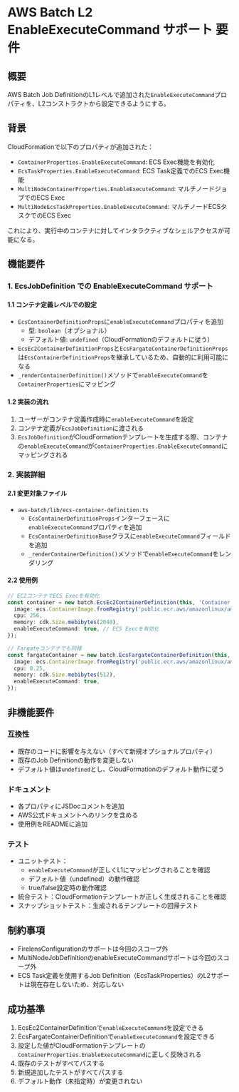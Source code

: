 # AWS Batch L2 EnableExecuteCommand サポート 要件

## 概要
AWS Batch Job DefinitionのL1レベルで追加された`EnableExecuteCommand`プロパティを、L2コンストラクトから設定できるようにする。

## 背景
CloudFormationで以下のプロパティが追加された：
- `ContainerProperties.EnableExecuteCommand`: ECS Exec機能を有効化
- `EcsTaskProperties.EnableExecuteCommand`: ECS Task定義でのECS Exec機能
- `MultiNodeContainerProperties.EnableExecuteCommand`: マルチノードジョブでのECS Exec
- `MultiNodeEcsTaskProperties.EnableExecuteCommand`: マルチノードECSタスクでのECS Exec

これにより、実行中のコンテナに対してインタラクティブなシェルアクセスが可能になる。

## 機能要件

### 1. EcsJobDefinition での EnableExecuteCommand サポート

#### 1.1 コンテナ定義レベルでの設定
- `EcsContainerDefinitionProps`に`enableExecuteCommand`プロパティを追加
  - 型: `boolean`（オプショナル）
  - デフォルト値: `undefined`（CloudFormationのデフォルトに従う）
- `EcsEc2ContainerDefinitionProps`と`EcsFargateContainerDefinitionProps`は`EcsContainerDefinitionProps`を継承しているため、自動的に利用可能になる
- `_renderContainerDefinition()`メソッドで`enableExecuteCommand`を`ContainerProperties`にマッピング

#### 1.2 実装の流れ
1. ユーザーがコンテナ定義作成時に`enableExecuteCommand`を設定
2. コンテナ定義が`EcsJobDefinition`に渡される
3. `EcsJobDefinition`がCloudFormationテンプレートを生成する際、コンテナの`enableExecuteCommand`が`ContainerProperties.EnableExecuteCommand`にマッピングされる

### 2. 実装詳細

#### 2.1 変更対象ファイル
- `aws-batch/lib/ecs-container-definition.ts`
  - `EcsContainerDefinitionProps`インターフェースに`enableExecuteCommand`プロパティを追加
  - `EcsContainerDefinitionBase`クラスに`enableExecuteCommand`フィールドを追加
  - `_renderContainerDefinition()`メソッドで`enableExecuteCommand`をレンダリング

#### 2.2 使用例
```typescript
// EC2コンテナでECS Execを有効化
const container = new batch.EcsEc2ContainerDefinition(this, 'Container', {
  image: ecs.ContainerImage.fromRegistry('public.ecr.aws/amazonlinux/amazonlinux:latest'),
  cpu: 256,
  memory: cdk.Size.mebibytes(2048),
  enableExecuteCommand: true, // ECS Execを有効化
});

// Fargateコンテナでも同様
const fargateContainer = new batch.EcsFargateContainerDefinition(this, 'FargateContainer', {
  image: ecs.ContainerImage.fromRegistry('public.ecr.aws/amazonlinux/amazonlinux:latest'),
  cpu: 0.25,
  memory: cdk.Size.mebibytes(512),
  enableExecuteCommand: true,
});
```

## 非機能要件

### 互換性
- 既存のコードに影響を与えない（すべて新規オプショナルプロパティ）
- 既存のJob Definitionの動作を変更しない
- デフォルト値は`undefined`とし、CloudFormationのデフォルト動作に従う

### ドキュメント
- 各プロパティにJSDocコメントを追加
- AWS公式ドキュメントへのリンクを含める
- 使用例をREADMEに追加

### テスト
- ユニットテスト：
  - `enableExecuteCommand`が正しくL1にマッピングされることを確認
  - デフォルト値（undefined）の動作確認
  - true/false設定時の動作確認
- 統合テスト：CloudFormationテンプレートが正しく生成されることを確認
- スナップショットテスト：生成されるテンプレートの回帰テスト

## 制約事項
- FirelensConfigurationのサポートは今回のスコープ外
- MultiNodeJobDefinitionのenableExecuteCommandサポートは今回のスコープ外
- ECS Task定義を使用するJob Definition（EcsTaskProperties）のL2サポートは現在存在しないため、対応しない

## 成功基準
1. EcsEc2ContainerDefinitionで`enableExecuteCommand`を設定できる
2. EcsFargateContainerDefinitionで`enableExecuteCommand`を設定できる
3. 設定した値がCloudFormationテンプレートの`ContainerProperties.EnableExecuteCommand`に正しく反映される
4. 既存のテストがすべてパスする
5. 新規追加したテストがすべてパスする
6. デフォルト動作（未指定時）が変更されない